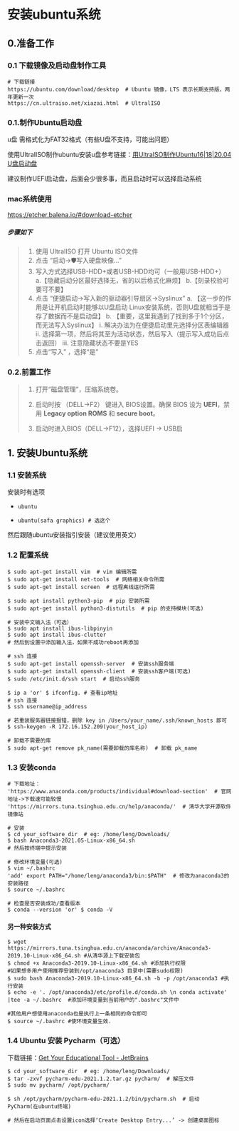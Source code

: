 # 安装ubuntu系统

## 0.准备工作

### 0.1 下载镜像及启动盘制作工具

```shell
# 下载链接 
https://ubuntu.com/download/desktop  # Ubuntu 镜像，LTS 表示长期支持版，两年更新一次
https://cn.ultraiso.net/xiazai.html  # UltralISO
```

### 0.1.制作Ubuntu启动盘

u盘 需格式化为FAT32格式（有些U盘不支持，可能出问题）

使用UltralISO制作ubuntu安装u盘参考链接：[用UltraISO制作Ubuntu16|18|20.04 U盘启动盘](https://www.cnblogs.com/silentdoer/p/13044305.html)

建议制作UEFI启动盘，后面会少很多事，而且启动时可以选择启动系统

### mac系统使用
<https://etcher.balena.io/#download-etcher>

##### 步骤如下

> 1. 使用 UltralISO 打开 Ubuntu ISO文件
> 2. 点击 “启动→🛡️写入硬盘映像...”
> 3. 写入方式选择USB-HDD+或者USB-HDD均可（一般用USB-HDD+）
>    a.【隐藏启动分区最好选择无，省的以后格式化麻烦】
>    b.【刻录校验可要可不要】
> 4. 点击 “便捷启动→写入新的驱动器引导扇区→Syslinux”
>     a. 【这一步的作用是让开机启动时能够以U盘启动 Linux安装系统，否则U盘就相当于是存了数据而不是启动盘】
>     b. 【重要，这里我遇到了找到多于1个分区，而无法写入Syslinux】
>      i. 解决办法为在便捷启动里先选择分区表编辑器
>      ii. 选择第一项，然后将其至为活动状态，然后写入（提示写入成功后点击返回）
>      iii. 注意隐藏状态不要是YES
> 5. 点击“写入” ，选择“是”

### 0.2.前置工作

> 1. 打开“磁盘管理”，压缩系统卷。
>
> 2. 启动时按 （DELL->F2） 键进入 BIOS设置。确保 BIOS 设为 **UEFI**，禁用 **Legacy option ROMS** 和 **secure boot**。
>
> 3. 启动时进入BIOS（DELL->F12），选择UEFI -> USB启

## 1. 安装Ubuntu系统

### 1.1 安装系统

安装时有选项

* ```shell
  ubuntu
  ```

* ```shell
  ubuntu(safa graphics) # 选这个
  ```

然后跟随ubuntu安装指引安装（建议使用英文）

### 1.2 配置系统

```shell
$ sudo apt-get install vim  # vim 编辑所需
$ sudo apt-get install net-tools  # 网络相关命令所需 
$ sudo apt-get install screen  # 远程离线运行所需

$ sudo apt install python3-pip  # pip 安装所需
$ sudo apt-get install python3-distutils  # pip 的支持模块(可选)

# 安装中文输入法（可选）
$ sudo apt install ibus-libpinyin 
$ sudo apt install ibus-clutter
# 然后到设置中添加输入法，如果不成功reboot再添加

# ssh 连接
$ sudo apt-get install openssh-server  # 安装ssh服务端
$ sudo apt-get install openssh-client  # 安装ssh客户端(可选)
$ sudo /etc/init.d/ssh start  # 启动ssh服务

$ ip a 'or' $ ifconfig. # 查看ip地址
# ssh 连接
$ ssh username@ip_address

# 若重装服务器链接报错，删除 key in /Users/your_name/.ssh/known_hosts 即可
$ ssh-keygen -R 172.16.152.209(your_host_ip)

# 卸载不需要的库
$ sudo apt-get remove pk_name(需要卸载的库名称)  # 卸载 pk_name
```

### 1.3 安装conda

```shell
# 下载地址：
'https://www.anaconda.com/products/individual#download-section'  # 官网地址->下载速可能较慢
'https://mirrors.tuna.tsinghua.edu.cn/help/anaconda/'  # 清华大学开源软件镜像站

# 安装
$ cd your_software_dir  # eg: /home/leng/Downloads/
$ bash Anaconda3-2021.05-Linux-x86_64.sh
# 然后按终端中提示安装

# 修改环境变量(可选)
$ vim ~/.bashrc
'add' export PATH="/home/leng/anaconda3/bin:$PATH"  # 修改为anaconda3的安装路径
$ source ~/.bashrc

# 检查是否安装成功/查看版本
$ conda --version 'or' $ conda -V
```

#### 另一种安装方式

```shell
$ wget https://mirrors.tuna.tsinghua.edu.cn/anaconda/archive/Anaconda3-2019.10-Linux-x86_64.sh #从清华源上下载安装包
$ chmod +x Anaconda3-2019.10-Linux-x86_64.sh #添加执行权限
#如果想多用户使用推荐安装到/opt/anaconda3 目录中(需要sudo权限)
$ sudo bash Anaconda3-2019.10-Linux-x86_64.sh -b -p /opt/anaconda3 #执行安装
$ echo -e '. /opt/anaconda3/etc/profile.d/conda.sh \n conda activate' |tee -a ~/.bashrc  #添加环境变量到当前用户的".bashrc"文件中

#其他用户想使用anaconda也是执行上一条相同的命令即可
$ source ~/.bashrc #使环境变量生效.
```

### 1.4 Ubuntu 安装 Pycharm（可选）

下载链接：[Get Your Educational Tool - JetBrains](https://www.jetbrains.com/edu-products/download/#section=pycharm-edu)

```shell
$ cd your_software_dir  # eg: /home/leng/Downloads/
$ tar -zxvf pycharm-edu-2021.1.2.tar.gz pycharm/  # 解压文件
$ sudo mv pycharm/ /opt/pycharm/

$ sh /opt/pycharm/pycharm-edu-2021.1.2/bin/pycharm.sh  # 启动 PyCharm(在ubuntu终端)

# 然后在启动页面点击设置icon选择‘Create Desktop Entry...’ -> 创建桌面图标
```
